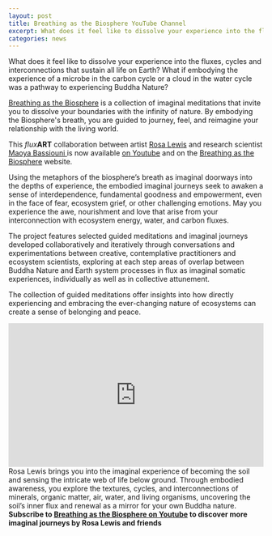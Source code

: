 ```yaml
---
layout: post
title: Breathing as the Biosphere YouTube Channel
excerpt: What does it feel like to dissolve your experience into the fluxes?
categories: news
---
```



What does it feel like to dissolve your experience into the fluxes, cycles and interconnections that sustain all life on Earth? What if embodying the experience of a microbe in the carbon cycle or a cloud in the water cycle was a pathway to experiencing Buddha Nature?

<a href = "https://biosphere-breath.github.io/">Breathing as the Biosphere</a> is a collection of imaginal meditations that invite you to dissolve your boundaries with the infinity of nature. By embodying the Biosphere's breath, you are guided to journey, feel, and reimagine your relationship with the living world. 

This <i>flux</i><strong>ART</strong> collaboration between artist <a href = "https://fluxnetart.github.io/Rosa/">Rosa Lewis</a> and research scientist <a href = "https://fluxnetart.github.io/Rosa/">Maoya Bassiouni </a>is now available <a href = "https://www.youtube.com/@BreathingastheBiosphere">on Youtube</a> and on the <a href = "https://biosphere-breath.github.io/">Breathing as the Biosphere</a> website.

Using the metaphors of the biosphere’s breath as imaginal doorways into the depths of experience, the embodied imaginal journeys seek to awaken a sense of interdependence, fundamental goodness and empowerment, even in the face of fear, ecosystem grief, or other challenging emotions. May you experience the awe, nourishment and love that arise from your interconnection with ecosystem energy, water, and carbon fluxes.

The project features selected guided meditations and imaginal journeys developed collaboratively and iteratively through conversations and experimentations between creative, contemplative practitioners and ecosystem scientists, exploring at each step areas of overlap between Buddha Nature and Earth system processes in flux as imaginal somatic experiences, individually as well as in collective attunement.

The collection of guided meditations offer insights into how directly experiencing and embracing the ever-changing nature of ecosystems can create a sense of belonging and peace. 

<div style="padding:56.25% 0 0 0;position:relative;">
  <iframe src="https://www.youtube.com/embed/X8M-ON_j5Po"
          frameborder="0"
          allow="autoplay; fullscreen; picture-in-picture; clipboard-write; encrypted-media"
          style="position:absolute;top:0;left:0;width:100%;height:100%;"
          title="Breathing Aliveness as Soils"
          allowfullscreen>
  </iframe>
</div>
<figcaption>
  Rosa Lewis brings you into the imaginal experience of becoming the soil and sensing the intricate web of life below ground. Through embodied awareness, you explore the textures, cycles, and interconnections of minerals, organic matter, air, water, and living organisms, uncovering the soil’s inner flux and renewal as a mirror for your own Buddha nature. <br> 
  <strong>Subscribe to <a href = "https://www.youtube.com/@BreathingastheBiosphere">Breathing as the Biosphere on Youtube</a> to discover more imaginal journeys by Rosa Lewis and friends</strong>
</figcaption>
